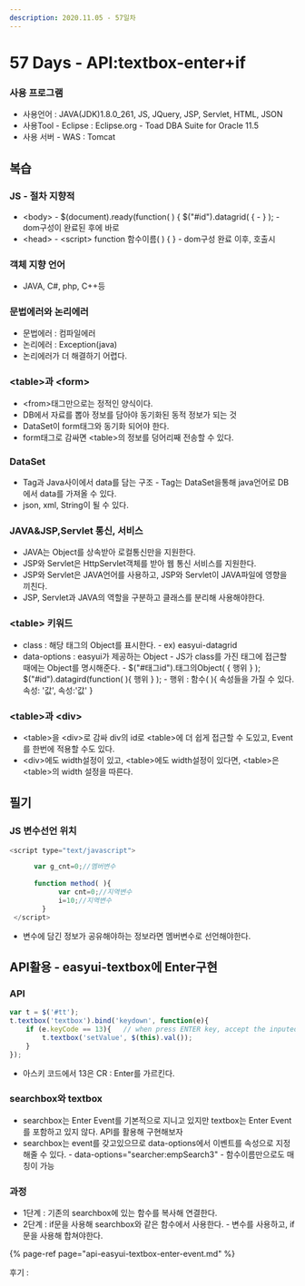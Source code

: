 ```yaml
---
description: 2020.11.05 - 57일차
---
```


# 57 Days - API:textbox-enter+if

### 사용 프로그램

* 사용언어 : JAVA\(JDK\)1.8.0\_261, JS, JQuery, JSP, Servlet, HTML, JSON
* 사용Tool  - Eclipse : Eclipse.org - Toad DBA Suite for Oracle 11.5
* 사용 서버 - WAS : Tomcat

## 복습

### JS - 절차 지향적

* &lt;body&gt; - $\(document\).ready\(function\( \) {       $\("\#id"\).datagrid\( { - } \); - dom구성이 완료된 후에 바로
* &lt;head&gt; - &lt;script&gt;     function 함수이름\( \) { } - dom구성 완료 이후, 호출시

### 객체 지향 언어

* JAVA, C\#, php, C++등

### 문법에러와 논리에러

* 문법에러 : 컴파일에러
* 논리에러 : Exception\(java\)
* 논리에러가 더 해결하기 어렵다.

### &lt;table&gt;과 &lt;form&gt;

* &lt;from&gt;태그만으로는 정적인 양식이다.
* DB에서 자료를 뽑아 정보를 담아야 동기화된 동적 정보가 되는 것
* DataSet이 form태그와 동기화 되어야 한다.
* form태그로 감싸면 &lt;table&gt;의 정보를 덩어리째 전송할 수 있다.

### DataSet

* Tag과 Java사이에서 data를 담는 구조 - Tag는 DataSet을통해 java언어로 DB에서 data를 가져올 수 있다.
* json, xml, String이 될 수 있다.

### JAVA&JSP,Servlet 통신, 서비스

* JAVA는 Object를 상속받아 로컬통신만을 지원한다.
* JSP와 Servlet은 HttpServlet객체를 받아 웹 통신 서비스를 지원한다.
* JSP와 Servlet은 JAVA언어를 사용하고, JSP와 Servlet이 JAVA파일에 영향을 끼친다.
* JSP, Servlet과 JAVA의 역할을 구분하고 클래스를 분리해 사용해야한다.

### &lt;table&gt; 키워드

* class : 해당 태그의 Object를 표시한다.  - ex\) easyui-datagrid
* data-options : easyui가 제공하는 Object - JS가 class를 가진 태그에 접근할 때에는 Object를 명시해준다. - $\("\#태그id"\).태그의Object\( { 행위 } \);   $\("\#id"\).datagird\(function\( \){ 행위 } \); - 행위 : 함수\( \){ 속성들을 가질 수 있다. 속성: '값', 속성:'값' }

### &lt;table&gt;과 &lt;div&gt;

* &lt;table&gt;을 &lt;div&gt;로 감싸 div의 id로 &lt;table&gt;에 더 쉽게 접근할 수 도있고, Event를 한번에 적용할 수도 있다.
* &lt;div&gt;에도 width설정이 있고, &lt;table&gt;에도 width설정이 있다면, &lt;table&gt;은 &lt;table&gt;의 width 설정을 따른다.

## 필기

### JS 변수선언 위치

```javascript
<script type="text/javascript">

      var g_cnt=0;//멤버변수
      
      function method( ){
            var cnt=0;//지역변수
            i=10;//지역변수
        }
 </script>
```

* 변수에 담긴 정보가 공유해야하는 정보라면 멤버변수로 선언해야한다.

## API활용 - easyui-textbox에 Enter구현

### API

```javascript
var t = $('#tt');
t.textbox('textbox').bind('keydown', function(e){
	if (e.keyCode == 13){	// when press ENTER key, accept the inputed value.
		t.textbox('setValue', $(this).val());
	}
});
```

* 아스키 코드에서 13은 CR : Enter를 가르킨다.

### searchbox와  textbox

* searchbox는 Enter Event를 기본적으로 지니고 있지만 textbox는 Enter Event를 포함하고 있지 않다. API를 활용해 구현해보자
* searchbox는 event를 갖고있으므로 data-options에서 이벤트를 속성으로 지정해줄 수 있다. - data-options="searcher:empSearch3" - 함수이름만으로도 매칭이 가능

### 과정

* 1단계 : 기존의 searchbox에 있는 함수를 복사해 연결한다.
* 2단계 : if문을 사용해 searchbox와 같은 함수에서 사용한다. - 변수를 사용하고, if문을 사용해 합쳐야한다.

{% page-ref page="api-easyui-textbox-enter-event.md" %}

후기 : 

